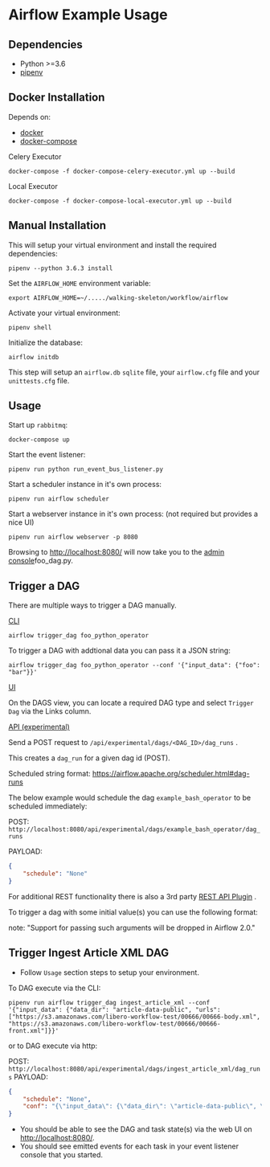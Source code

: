 # Airflow Example Usage

Dependencies
------------

* Python >=3.6
* [pipenv](https://docs.pipenv.org/)

Docker Installation
-------------------

Depends on:
* [docker](https://www.docker.com/)
* [docker-compose](https://github.com/docker/compose)

Celery Executor

`docker-compose -f docker-compose-celery-executor.yml up --build`

Local Executor

`docker-compose -f docker-compose-local-executor.yml up --build`

Manual Installation
-------------------
This will setup your virtual environment and install the required dependencies:

`pipenv --python 3.6.3 install`

Set the `AIRFLOW_HOME` environment variable:

```
export AIRFLOW_HOME=~/...../walking-skeleton/workflow/airflow
```

Activate your virtual environment:

`pipenv shell`

Initialize the database:

`airflow initdb`

This step will setup an `airflow.db` `sqlite` file, your `airflow.cfg` file and your `unittests.cfg` file.
 
Usage
-----

Start up `rabbitmq`:

`docker-compose up`

Start the event listener:

`pipenv run python run_event_bus_listener.py`

Start a scheduler instance in it's own process:

`pipenv run airflow scheduler`

Start a webserver instance in it's own process: (not required but provides a nice UI)

`pipenv run airflow webserver -p 8080`

Browsing to [http://localhost:8080/](http://localhost:8080/) will now take you to the [admin console](https://airflow.apache.org/ui.html)foo_dag.py.


Trigger a DAG
-----------

There are multiple ways to trigger a DAG manually.

[CLI](https://airflow.apache.org/cli.html#trigger_dag)

`airflow trigger_dag foo_python_operator`

To trigger a DAG with addtional data you can pass it a JSON string:

`airflow trigger_dag foo_python_operator --conf '{"input_data": {"foo": "bar"}}'`

[UI](https://airflow.apache.org/ui.html#)

On the DAGS view, you can locate a required DAG type and select `Trigger Dag` via the Links column.

[API (experimental)](https://airflow.apache.org/api.html)

Send a POST request to `/api/experimental/dags/<DAG_ID>/dag_runs` .

This creates a `dag_run` for a given dag id (POST).

Scheduled string format: https://airflow.apache.org/scheduler.html#dag-runs

The below example would schedule the dag `example_bash_operator` to be scheduled immediately:

POST: `http://localhost:8080/api/experimental/dags/example_bash_operator/dag_runs`

PAYLOAD:
```json
{
	"schedule": "None"
}
```

For additional REST functionality there is also a 3rd party [REST API Plugin](https://github.com/teamclairvoyant/airflow-rest-api-plugin) .

To trigger a dag with some initial value(s) you can use the following format:

note: "Support for passing such arguments will be dropped in Airflow 2.0."

Trigger Ingest Article XML DAG
------------------------------

- Follow `Usage` section steps to setup your environment.

To DAG execute via the CLI:

`pipenv run airflow trigger_dag ingest_article_xml --conf '{"input_data": {"data_dir": "article-data-public", "urls": ["https://s3.amazonaws.com/libero-workflow-test/00666/00666-body.xml", "https://s3.amazonaws.com/libero-workflow-test/00666/00666-front.xml"]}}'
`

or to DAG execute via http:

POST: `http://localhost:8080/api/experimental/dags/ingest_article_xml/dag_runs`
PAYLOAD:
```json
{
	"schedule": "None",
	"conf": "{\"input_data\": {\"data_dir\": \"article-data-public\", \"urls\": [\"https://s3.amazonaws.com/libero-workflow-test/00666/00666-body.xml\", \"https://s3.amazonaws.com/libero-workflow-test/00666/00666-front.xml\"]}}"
}
```


- You should be able to see the DAG and task state(s) via the web UI on [http://localhost:8080/](http://localhost:8080/).
- You should see emitted events for each task in your event listener console that you started.